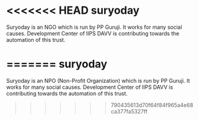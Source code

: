<<<<<<< HEAD
suryoday
========

Suryoday is an NGO which is run by PP Guruji. It works for many social causes. Development Center of IIPS DAVV is contributing towards the automation of this trust.

=======
suryoday
========

Suryoday is an NPO (Non-Profit Organization) which is run by PP Guruji. It works for many social causes. Development Center of IIPS DAVV is contributing towards the automation of this trust.

>>>>>>> 790435613d70f64f84f965a4e68ca377fa5327ff
